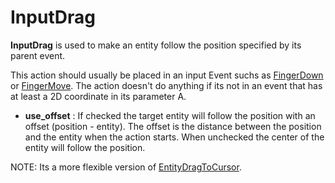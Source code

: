 # InputDrag

**InputDrag** is used to make an entity follow the position specified by
its parent event.

This action should usually be placed in an input Event suchs as
[FingerDown](./Event/FingerDown) or [FingerMove](./Event/FingerMove). The
action doesn't do anything if its not in an event that has at least a 2D
coordinate in its parameter A.

-   **use\_offset** : If checked the target entity will follow the
    position with an offset (position - entity). The offset is the
    distance between the position and the entity when the action starts.
    When unchecked the center of the entity will follow the position.

NOTE: Its a more flexible version of
[EntityDragToCursor](./Action/EntityDragToCursor).
